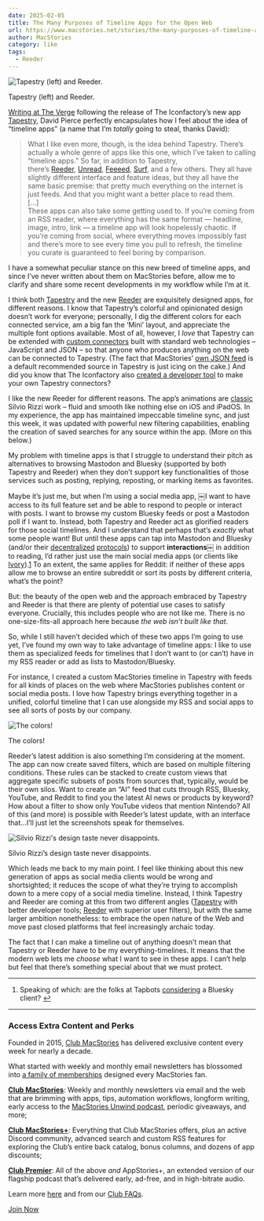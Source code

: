 ```yaml
---
date: 2025-02-05
title: The Many Purposes of Timeline Apps for the Open Web
url: https://www.macstories.net/stories/the-many-purposes-of-timeline-apps-for-the-open-web/
author: MacStories
category: like
tags:
  - Reeder
---
```


![Tapestry (left) and Reeder.](https://cdn.macstories.net/wednesday-05-feb-2025-03-12-44-1738721567692.png)

Tapestry (left) and Reeder.

[Writing at The Verge](https://www.theverge.com/apps/605756/tapestry-reeder-surf-timeline-apps) following the release of The Iconfactory’s new app [Tapestry](https://usetapestry.com), David Pierce perfectly encapsulates how I feel about the idea of “timeline apps” (a name that I’m _totally_ going to steal, thanks David):

> ⁠⁠What I like even more, though, is the idea behind Tapestry. There’s actually a whole genre of apps like this one, which I’ve taken to calling “timeline apps.” So far, in addition to Tapestry, there’s [Reeder](https://reederapp.com/), [Unread](https://www.goldenhillsoftware.com/unread/), [Feeeed](https://feeeed.nateparrott.com/), [Surf](https://surf.social/), and a few others. They all have slightly different interface and feature ideas, but they all have the same basic premise: that pretty much everything on the internet is just feeds. And that you might want a better place to read them.⁠⁠  
> \[…\]  
> These apps can also take some getting used to. If you’re coming from an RSS reader, where everything has the same format — headline, image, intro, link — a timeline app will look hopelessly chaotic. If you’re coming from social, where everything moves impossibly fast and there’s more to see every time you pull to refresh, the timeline you curate is guaranteed to feel boring by comparison.⁠⁠

I have a somewhat peculiar stance on this new breed of timeline apps, and since I’ve never written about them on MacStories before, allow me to clarify and share some recent developments in my workflow while I’m at it.

I think both [Tapestry](https://apps.apple.com/us/app/tapestry-by-iconfactory/id6448078074) and the new [Reeder](https://apps.apple.com/us/app/reeder/id6475002485) are exquisitely designed apps, for different reasons. I know that Tapestry’s colorful and opinionated design doesn’t work for everyone; personally, I dig the different colors for each connected service, am a big fan the ‘Mini’ layout, and appreciate the multiple font options available. Most of all, however, I _love_ that Tapestry can be extended with [custom connectors](https://github.com/TheIconfactory/Tapestry?tab=readme-ov-file) built with standard web technologies – JavaScript and JSON – so that anyone who produces anything on the web can be connected to Tapestry. (The fact that MacStories’ [own JSON feed](https://www.macstories.net/feed/json) is a default recommended source in Tapestry is just icing on the cake.) And did you know that The Iconfactory also [created a developer tool](https://apps.apple.com/us/app/tapestry-loom/id6578414736?mt=12) to make your own Tapestry connectors?

I like the new Reeder for different reasons. The app’s animations are [classic](https://www.macstories.net/iphone/reeder-the-new-best-rss-reader-for-iphone/) Silvio Rizzi work – fluid and smooth like nothing else on iOS and iPadOS. In my experience, the app has maintained impeccable timeline sync, and just this week, it was updated with powerful new filtering capabilities, enabling the creation of saved searches for any source within the app. (More on this below.)

My problem with timeline apps is that I struggle to understand their pitch as alternatives to browsing Mastodon and Bluesky (supported by both Tapestry and Reeder) when they don’t support key functionalities of those services such as posting, replying, reposting, or marking items as favorites.

Maybe it’s just me, but when I’m using a social media app, ￼I want to have access to its full feature set and be able to respond to people or interact with posts. I want to browse my custom Bluesky feeds or post a Mastodon poll if I want to. Instead, both Tapestry and Reeder act as glorified readers for those social timelines. And I understand that perhaps that’s _exactly_ what some people want! But until these apps can tap into Mastodon and Bluesky (and/or their [decentralized](https://en.wikipedia.org/wiki/ActivityPub) [protocols](https://atproto.com)) to support **interactions**￼ in addition to reading, I’d rather just use the main social media apps (or clients like [Ivory](https://apps.apple.com/us/app/ivory-for-mastodon-by-tapbots/id6444602274)).[1](#fn-77770-Skybot) To an extent, the same applies for Reddit: if neither of these apps allow me to browse an entire subreddit or sort its posts by different criteria, what’s the point?

But: the beauty of the open web and the approach embraced by Tapestry and Reeder is that there are plenty of potential use cases to satisfy everyone. Crucially, this includes people who are not like me. There is no one-size-fits-all approach here because _the web isn’t built like that_.

So, while I still haven’t decided which of these two apps I’m going to use yet, I’ve found my own way to take advantage of timeline apps: I like to use them as specialized feeds for timelines that I don’t want to (or can’t) have in my RSS reader or add as lists to Mastodon/Bluesky.

For instance, I created a custom MacStories timeline in Tapestry with feeds for all kinds of places on the web where MacStories publishes content or social media posts. I love how Tapestry brings everything together in a unified, colorful timeline that I can use alongside my RSS and social apps to see all sorts of posts by our company.

![The colors!](https://cdn.macstories.net/wednesday-05-feb-2025-03-12-08-1738721532442.png)

The colors!

Reeder’s latest addition is also something I’m considering at the moment. The app can now create saved filters, which are based on multiple filtering conditions. These rules can be stacked to create custom views that aggregate specific subsets of posts from sources that, typically, would be their own silos. Want to create an “AI” feed that cuts through RSS, Bluesky, YouTube, and Reddit to find you the latest AI news or products by keyword? How about a filter to show only YouTube videos that mention Nintendo? All of this (and more) is possible with Reeder’s latest update, with an interface that…I’ll just let the screenshots speak for themselves.

![Silvio Rizzi's design taste never disappoints.](https://cdn.macstories.net/wednesday-05-feb-2025-03-11-17-1738721481711.png)

Silvio Rizzi’s design taste never disappoints.

Which leads me back to my main point. I feel like thinking about this new generation of apps as social media clients would be wrong and shortsighted; it reduces the scope of what they’re trying to accomplish down to a mere copy of a social media timeline. Instead, I think Tapestry and Reeder are coming at this from two different angles ([Tapestry](https://apps.apple.com/us/app/tapestry-by-iconfactory/id6448078074) with better developer tools; [Reeder](https://apps.apple.com/us/app/reeder/id6475002485) with superior user filters), but with the same larger ambition nonetheless: to embrace the open nature of the Web and move past closed platforms that feel increasingly archaic today.

The fact that I can make a timeline out of anything doesn’t mean that Tapestry or Reeder have to be my everything-timelines. It means that the modern web lets me _choose_ what I want to see in these apps. I can’t help but feel that there’s something special about that we must protect.

* * *

1.  Speaking of which: are the folks at Tapbots [considering](https://bsky.app/profile/paul.tapbots.com) a Bluesky client? [↩︎](#fnref-77770-Skybot)

* * *

### Access Extra Content and Perks

Founded in 2015, [Club MacStories](https://club.macstories.net/plans?utm_source=ms&utm_medium=web-inline) has delivered exclusive content every week for nearly a decade.

What started with weekly and monthly email newsletters has blossomed into [a family of memberships](https://club.macstories.net/plans?utm_source=ms&utm_medium=web-inline) designed every MacStories fan.

**[Club MacStories](https://club.macstories.net/plans/club)**: Weekly and monthly newsletters via email and the web that are brimming with apps, tips, automation workflows, longform writing, early access to the [MacStories Unwind podcast](https://www.macstories.net/unwind/), periodic giveaways, and more;

**[Club MacStories+](https://club.macstories.net/plans/plus)**: Everything that Club MacStories offers, plus an active Discord community, advanced search and custom RSS features for exploring the Club’s entire back catalog, bonus columns, and dozens of app discounts;

**[Club Premier](https://club.macstories.net/plans/premier)**: All of the above _and_ AppStories+, an extended version of our flagship podcast that’s delivered early, ad-free, and in high-bitrate audio.

Learn more [here](https://club.macstories.net/plans?utm_source=ms&utm_medium=web-inline) and from our [Club FAQs](https://club.macstories.net/faq).

[Join Now](https://club.macstories.net/?utm_source=ms&utm_medium=rss)
